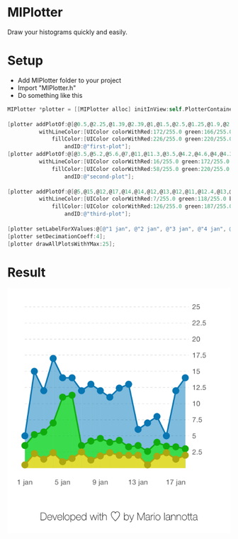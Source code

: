 MIPlotter
=========
Draw your histograms quickly and easily.

Setup
========
+ Add MIPlotter folder to your project
+ Import "MIPlotter.h"
+ Do something like this

```objectivec
MIPlotter *plotter = [[MIPlotter alloc] initInView:self.PlotterContainer];
    
[plotter addPlotOf:@[@0.5,@2.25,@1.39,@2.39,@1,@1.5,@2.5,@1.25,@1.9,@2.39,@2,@2,@2,@0.5,@1.85,@2.39,@1.39,@2]
          withLineColor:[UIColor colorWithRed:172/255.0 green:166/255.0 blue:16/255.0 alpha:1]
              fillColor:[UIColor colorWithRed:226/255.0 green:220/255.0 blue:55/255.0 alpha:1]
                  andID:@"first-plot"];
[plotter addPlotOf:@[@3.5,@5.2,@5.6,@7,@11,@11.3,@3.5,@4.2,@4.6,@4,@4.3,@3.3,@3.5,@2.6,@4,@3.4,@3.3, @3]
          withLineColor:[UIColor colorWithRed:16/255.0 green:172/255.0 blue:14/255.0 alpha:1]
              fillColor:[UIColor colorWithRed:58/255.0 green:220/255.0 blue:77/255.0 alpha:1]
                  andID:@"second-plot"];
    
[plotter addPlotOf:@[@5,@15,@12,@17,@14,@14,@12,@13,@12,@11,@12.4,@13,@6,@7,@8,@5,@12,@14]
          withLineColor:[UIColor colorWithRed:7/255.0 green:118/255.0 blue:179/255.0 alpha:1]
              fillColor:[UIColor colorWithRed:126/255.0 green:187/255.0 blue:221/255.0 alpha:1]
                  andID:@"third-plot"];
    
[plotter setLabelForXValues:@[@"1 jan", @"2 jan", @"3 jan", @"4 jan", @"5 jan", @"6 jan",@"7 jan", @"8 jan", @"9 jan", @"10 jan", @"11 jan", @"12 jan",@"13 jan", @"14 jan", @"15 jan", @"16 jan", @"17 jan", @"18 jan"]];
[plotter setDecimationCoeff:4];
[plotter drawAllPlotsWithYMax:25];
```

Result
========
![MIPlotter](/result.png "Draw your histograms quickly and easily.")

